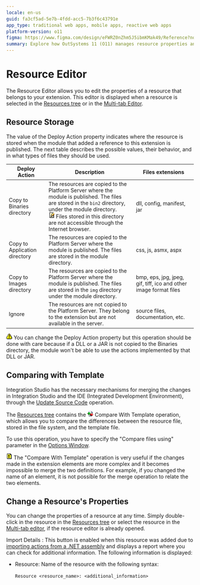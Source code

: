 ```yaml
---
locale: en-us
guid: fa3cf5ad-5e7b-4fdd-acc5-7b3f6c43791e
app_type: traditional web apps, mobile apps, reactive web apps
platform-version: o11
figma: https://www.figma.com/design/eFWRZ0nZhm5J5ibmKMak49/Reference?node-id=3065-134&t=0cuQUgeosMV2m0Kw-1
summary: Explore how OutSystems 11 (O11) manages resource properties and deployment actions in its Resource Editor.
---
```

# Resource Editor

The Resource Editor allows you to edit the properties of a resource that belongs to your extension. This editor is displayed when a resource is selected in the [Resources tree](<../resources-tree.md>) or in the [Multi-tab Editor](<../multi-tab-editors.md>).

## Resource Storage

The value of the Deploy Action property indicates where the resource is stored when the module that added a reference to this extension is published. The next table describes the possible values, their behavior, and in what types of files they should be used.  

|Deploy Action|Description|Files extensions|
|--- |--- |--- |
|Copy to Binaries directory|The resources are copied to the Platform Server where the module is published. The files are stored in the `bin2` directory, under the module directory.<br/>![Icon indicating a note related to storing files in the Binaries directory](images/note-icon.png "Note Icon") Files stored in this directory are not accessible through the Internet browser.|dll, config, manifest, jar|
|Copy to Application directory|The resources are copied to the Platform Server where the module is published. The files are stored in the module directory.|css, js, asmx, aspx|
|Copy to Images directory|The resources are copied to the Platform Server where the module is published. The files are stored in the `img` directory under the module directory.|bmp, eps, jpg, jpeg, gif, tiff, ico and other image format files|
|Ignore|The resources are not copied to the Platform Server. They belong to the extension but are not available in the server.|source files, documentation, etc.|

![Icon indicating a warning about changing the Deploy Action property](images/warning-icon.png "Warning Icon") You can change the Deploy Action property but this operation should be done with care because if a DLL or a JAR is not copied to the Binaries directory, the module won't be able to use the actions implemented by that DLL or JAR.

## Comparing with Template

Integration Studio has the necessary mechanisms for merging the changes in Integration Studio and the IDE (Integrated Development Environment), through the [Update Source Code](<../../../integration-with-systems/integration-studio/extension-life-cycle/extension-update-source-code.md>) operation.

The [Resources tree](<../resources-tree.md>) contains the ![Icon for the Compare With Template operation in the Resources tree](images/resource-compare-icon.png "Resource Compare Icon") Compare With Template operation, which allows you to compare the differences between the resource file, stored in the file system, and the template file.

To use this operation, you have to specify the "Compare files using" parameter in the [Options Window](<../menu/edit/options.md>).

![Icon suggesting a tip about using the Compare With Template operation](images/tip-icon.png "Tip Icon") The "Compare With Template" operation is very useful if the changes made in the extension elements are more complex and it becomes impossible to merge the two definitions. For example, if you changed the name of an element, it is not possible for the merge operation to relate the two elements.

## Change a Resource's Properties

You can change the properties of a resource at any time. Simply double-click in the resource in the [Resources tree](<../resources-tree.md>) or select the resource in the [Multi-tab editor](<../multi-tab-editors.md>), if the resource editor is already opened.

Import Details
:   This button is enabled when this resource was added due to [importing actions from a .NET assembly](<../../../integration-with-systems/integration-studio/managing-extensions/net-assembly-import-action.md>) and displays a report where you can check for additional information. The following information is displayed:

* Resource: Name of the resource with the following syntax:

    `Resource <resource_name>: <additional_information>`
